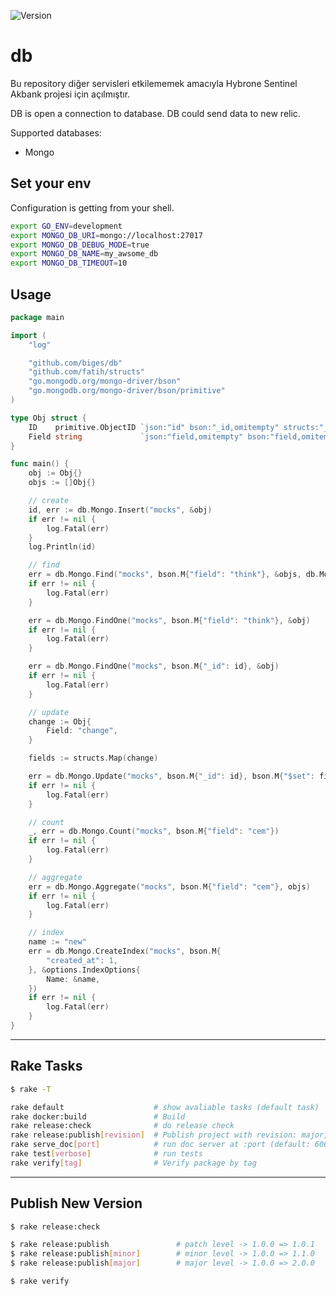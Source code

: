 ![Version](https://img.shields.io/badge/version-1.3.0-yellow.svg)

# db

Bu repository diğer servisleri etkilememek amacıyla Hybrone Sentinel Akbank projesi için açılmıştır.

DB is open a connection to database. DB could send data to  new relic.

Supported databases:

- Mongo

##  Set your env

Configuration is getting from your shell.

```bash
export GO_ENV=development
export MONGO_DB_URI=mongo://localhost:27017
export MONGO_DB_DEBUG_MODE=true
export MONGO_DB_NAME=my_awsome_db
export MONGO_DB_TIMEOUT=10
```

## Usage

```go
package main

import (
	"log"

	"github.com/biges/db"
	"github.com/fatih/structs"
	"go.mongodb.org/mongo-driver/bson"
	"go.mongodb.org/mongo-driver/bson/primitive"
)

type Obj struct {
	ID    primitive.ObjectID `json:"id" bson:"_id,omitempty" structs:"_id,omitempty"`
	Field string             `json:"field,omitempty" bson:"field,omitempty" structs:"field,omitempty"`
}

func main() {
	obj := Obj{}
	objs := []Obj{}

	// create
	id, err := db.Mongo.Insert("mocks", &obj)
	if err != nil {
		log.Fatal(err)
	}
	log.Println(id)

	// find
	err = db.Mongo.Find("mocks", bson.M{"field": "think"}, &objs, db.Mongo.NewPaginationParams())
	if err != nil {
		log.Fatal(err)
	}

	err = db.Mongo.FindOne("mocks", bson.M{"field": "think"}, &obj)
	if err != nil {
		log.Fatal(err)
	}

	err = db.Mongo.FindOne("mocks", bson.M{"_id": id}, &obj)
	if err != nil {
		log.Fatal(err)
	}

	// update
	change := Obj{
		Field: "change",
	}

	fields := structs.Map(change)

	err = db.Mongo.Update("mocks", bson.M{"_id": id}, bson.M{"$set": fields})
	if err != nil {
		log.Fatal(err)
	}

	// count
	_, err = db.Mongo.Count("mocks", bson.M{"field": "cem"})
	if err != nil {
		log.Fatal(err)
	}

	// aggregate
	err = db.Mongo.Aggregate("mocks", bson.M{"field": "cem"}, objs)
	if err != nil {
		log.Fatal(err)
	}

	// index
	name := "new"
	err = db.Mongo.CreateIndex("mocks", bson.M{
		"created_at": 1,
	}, &options.IndexOptions{
		Name: &name,
	})
	if err != nil {
		log.Fatal(err)
	}
}
```

---

## Rake Tasks

```bash
$ rake -T

rake default                    # show avaliable tasks (default task)
rake docker:build               # Build
rake release:check              # do release check
rake release:publish[revision]  # Publish project with revision: major,minor,patch, default: patch
rake serve_doc[port]            # run doc server at :port (default: 6060)
rake test[verbose]              # run tests
rake verify[tag]                # Verify package by tag
```

---

## Publish New Version

```bash
$ rake release:check

$ rake release:publish               # patch level -> 1.0.0 => 1.0.1
$ rake release:publish[minor]        # minor level -> 1.0.0 => 1.1.0
$ rake release:publish[major]        # major level -> 1.0.0 => 2.0.0

$ rake verify
```
